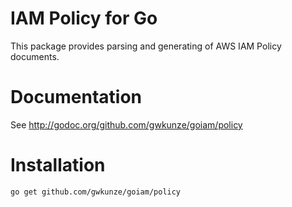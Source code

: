 IAM Policy for Go
=================

This package provides parsing and generating of AWS IAM Policy documents.


Documentation
=============

See http://godoc.org/github.com/gwkunze/goiam/policy


Installation
============

```
go get github.com/gwkunze/goiam/policy
```
